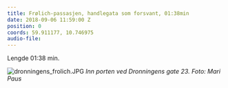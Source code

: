 ```yaml
---
title: Frølich-passasjen, handlegata som forsvant, 01:38min
date: 2018-09-06 11:59:00 Z
position: 0
coords: 59.911177, 10.746975
audio-file: 
---
```


Lengde 01:38 min.


![dronningens_frolich.JPG](/uploads/dronningens_frolich.JPG)
*Inn porten ved Dronningens gate 23. Foto: Mari Paus*